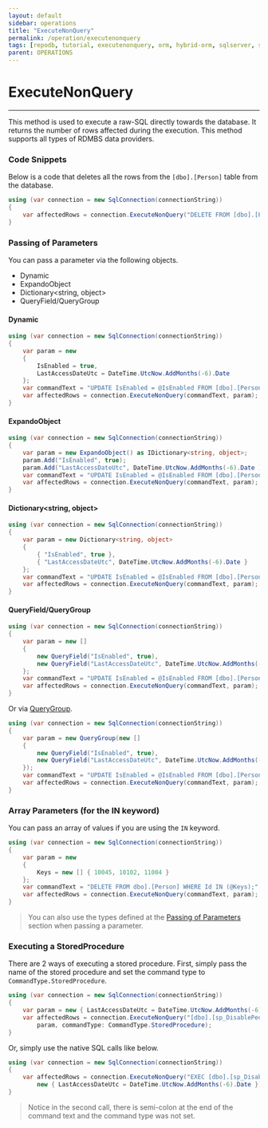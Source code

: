 ```yaml
---
layout: default
sidebar: operations
title: "ExecuteNonQuery"
permalink: /operation/executenonquery
tags: [repodb, tutorial, executenonquery, orm, hybrid-orm, sqlserver, sqlite, mysql, postgresql]
parent: OPERATIONS
---
```


# ExecuteNonQuery

---

This method is used to execute a raw-SQL directly towards the database. It returns the number of rows affected during the execution. This method supports all types of RDMBS data providers.

### Code Snippets

Below is a code that deletes all the rows from the `[dbo].[Person]` table from the database.

```csharp
using (var connection = new SqlConnection(connectionString))
{
    var affectedRows = connection.ExecuteNonQuery("DELETE FROM [dbo].[Person];");
}
```

### Passing of Parameters

You can pass a parameter via the following objects.

- Dynamic
- ExpandoObject
- Dictionary&lt;string, object&gt;
- QueryField/QueryGroup

#### Dynamic

```csharp
using (var connection = new SqlConnection(connectionString))
{
    var param = new
    {
        IsEnabled = true,
        LastAccessDateUtc = DateTime.UtcNow.AddMonths(-6).Date 
    };
    var commandText = "UPDATE IsEnabled = @IsEnabled FROM [dbo].[Person] WHERE ([LastAccessDateUtc] = @LastAccessDateUtc);";
    var affectedRows = connection.ExecuteNonQuery(commandText, param);
}
```

#### ExpandoObject

```csharp
using (var connection = new SqlConnection(connectionString))
{
    var param = new ExpandoObject() as IDictionary<string, object>;
    param.Add("IsEnabled", true);
    param.Add("LastAccessDateUtc", DateTime.UtcNow.AddMonths(-6).Date );
    var commandText = "UPDATE IsEnabled = @IsEnabled FROM [dbo].[Person] WHERE ([LastAccessDateUtc] = @LastAccessDateUtc);";
    var affectedRows = connection.ExecuteNonQuery(commandText, param);
}
```

#### Dictionary<string, object>

```csharp
using (var connection = new SqlConnection(connectionString))
{
    var param = new Dictionary<string, object>
    {
        { "IsEnabled", true },
        { "LastAccessDateUtc", DateTime.UtcNow.AddMonths(-6).Date }
    };
    var commandText = "UPDATE IsEnabled = @IsEnabled FROM [dbo].[Person] WHERE ([LastAccessDateUtc] = @LastAccessDateUtc);";
    var affectedRows = connection.ExecuteNonQuery(commandText, param);
}
```

#### QueryField/QueryGroup

```csharp
using (var connection = new SqlConnection(connectionString))
{
    var param = new []
    {
        new QueryField("IsEnabled", true),
        new QueryField("LastAccessDateUtc", DateTime.UtcNow.AddMonths(-6).Date)
    };
    var commandText = "UPDATE IsEnabled = @IsEnabled FROM [dbo].[Person] WHERE ([LastAccessDateUtc] = @LastAccessDateUtc);";
    var affectedRows = connection.ExecuteNonQuery(commandText, param);
}
```

Or via [QueryGroup](/class/querygroup).

```csharp
using (var connection = new SqlConnection(connectionString))
{
    var param = new QueryGroup(new []
    {
        new QueryField("IsEnabled", true),
        new QueryField("LastAccessDateUtc", DateTime.UtcNow.AddMonths(-6).Date)
    });
    var commandText = "UPDATE IsEnabled = @IsEnabled FROM [dbo].[Person] WHERE ([LastAccessDateUtc] = @LastAccessDateUtc);";
    var affectedRows = connection.ExecuteNonQuery(commandText, param);
}
```

### Array Parameters (for the IN keyword)

You can pass an array of values if you are using the `IN` keyword.

```csharp
using (var connection = new SqlConnection(connectionString))
{
    var param = new
    {
        Keys = new [] { 10045, 10102, 11004 }
    };
    var commandText = "DELETE FROM dbo].[Person] WHERE Id IN (@Keys);";
    var affectedRows = connection.ExecuteNonQuery(commandText, param);
}
```

> You can also use the types defined at the [Passing of Parameters](#passing-of-parameters) section when passing a parameter.

### Executing a StoredProcedure

There are 2 ways of executing a stored procedure. First, simply pass the name of the stored procedure and set the command type to `CommandType.StoredProcedure`.

```csharp
using (var connection = new SqlConnection(connectionString))
{
    var param = new { LastAccessDateUtc = DateTime.UtcNow.AddMonths(-6).Date };
    var affectedRows = connection.ExecuteNonQuery("[dbo].[sp_DisablePeopleState](@LastAccessDateUtc);",
        param, commandType: CommandType.StoredProcedure);
}
```

Or, simply use the native SQL calls like below.

```csharp
using (var connection = new SqlConnection(connectionString))
{
    var affectedRows = connection.ExecuteNonQuery("EXEC [dbo].[sp_DisablePeopleState](@LastAccessDateUtc);",
        new { LastAccessDateUtc = DateTime.UtcNow.AddMonths(-6).Date });
}
```

> Notice in the second call, there is semi-colon at the end of the command text and the command type was not set.

